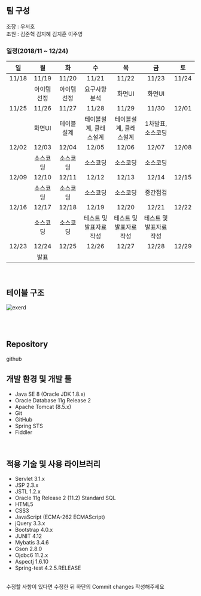 <h2>팀 구성</h2>
조장 : 우서호 <br>
조원 : 김준혁 김지혜 김지훈 이주영 <br>

### 일정(2018/11 ~ 12/24)
| 일 |	 월 	| 화 | 수	| 목 | 금 | 토 |
| :--: | :--: | :--: | :--: | :--: | :--: | :--: |
| 11/18 |	11/19 | 11/20 | 11/21 |	11/22 |	11/23 |	11/24 |
| |아이템선정 |	아이템선정	| 요구사항 분석	 | 화면UI	 | 화면UI	| | 
| 11/25 |	11/26 |	11/27	| 11/28 |	11/29 |	11/30 |	12/01 |
| | 화면UI | 테이블설계 | 테이블설계, 클래스설계 | 테이블설계, 클래스설계 | 1차발표, 소스코딩 | |
| 12/02 |	12/03 |	12/04 |	12/05 |	12/06 |	12/07 |	12/08 |
| |	소스코딩	| 소스코딩	| 소스코딩	| 소스코딩	| 소스코딩 | |
| 12/09 |	12/10 | 12/11 |	12/12 |	12/13 |	12/14 |	12/15 |
| |	소스코딩 |	소스코딩 |	소스코딩 |	소스코딩 |	중간점검 | |
| 12/16 |	12/17 |	12/18	| 12/19	| 12/20	| 12/21	| 12/22 |
| | 소스코딩	 | 소스코딩	|  테스트 및 발표자료작성 | 테스트 및 발표자료작성 | 테스트 및 발표자료작성 | |
| 12/23 |	12/24 |	12/25 |	12/26 |	12/27 |	12/28	| 12/29 |
| |	발표	|	
<br>
<h2>테이블 구조</h2>

![exerd](https://user-images.githubusercontent.com/45252191/49428302-03eb6800-f7e9-11e8-9be1-d4c18be19af5.JPG)

<br>
<br>
<h2>Repository</h2>
github<br>

<h2>개발 환경 및 개발 툴</h2>
<ul>
  <li>Java SE 8 (Oracle JDK 1.8.x)</li>
  <li>Oracle Database 11g Release 2</li>
  <li>Apache Tomcat (8.5.x)</li>
  <li>Git</li>
  <li>GitHub</li>
  <li>Spring STS</li>
  <li>Fiddler</li>
</ul>
<br>
<h2>적용 기술 및 사용 라이브러리</h2>
<ul>
  <li>Servlet 3.1.x</li>
  <li>JSP 2.3.x</li>
  <li>JSTL 1.2.x</li>
  <li>Oracle 11g Release 2 (11.2) Standard SQL</li>
  <li>HTML5</li>
  <li>CSS3</li>
  <li>JavaScript (ECMA-262 ECMAScript)</li>
  <li>jQuery 3.3.x</li>
  <li>Bootstrap 4.0.x</li>
  <li>JUNIT 4.12</li>
  <li>Mybatis 3.4.6</li>
  <li>Gson 2.8.0</li>
  <li>Ojdbc6 11.2.x</li>
  <li>Aspectj 1.6.10</li>
  <li>Spring-test 4.2.5.RELEASE</li>
</ul>
<br>
수정할 사항이 있다면 수정한 뒤 하단의 Commit changes 작성해주세요
